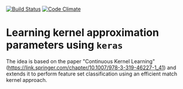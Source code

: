 [![Build Status](https://travis-ci.org/rtavenar/keras_kernel_approximation.svg?branch=master)](https://travis-ci.org/rtavenar/keras_kernel_approximation)
[![Code Climate](https://codeclimate.com/github/rtavenar/keras_kernel_approximation/badges/gpa.svg)](https://codeclimate.com/github/rtavenar/keras_kernel_approximation)

# Learning kernel approximation parameters using `keras`

The idea is based on the paper "Continuous Kernel Learning" (https://link.springer.com/chapter/10.1007/978-3-319-46227-1_41) 
and extends it to perform feature set classification using an efficient match kernel approach.

